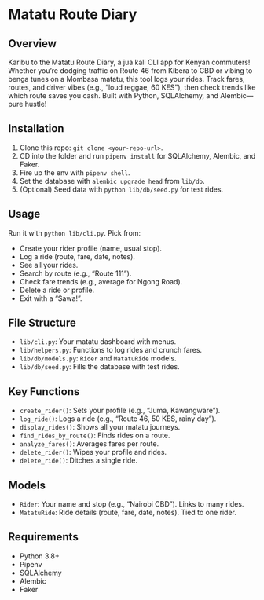 # Matatu Route Diary

## Overview
Karibu to the Matatu Route Diary, a jua kali CLI app for Kenyan commuters! Whether you’re dodging traffic on Route 46 from Kibera to CBD or vibing to benga tunes on a Mombasa matatu, this tool logs your rides. Track fares, routes, and driver vibes (e.g., “loud reggae, 60 KES”), then check trends like which route saves you cash. Built with Python, SQLAlchemy, and Alembic—pure hustle!

## Installation
1. Clone this repo: `git clone <your-repo-url>`.
2. CD into the folder and run `pipenv install` for SQLAlchemy, Alembic, and Faker.
3. Fire up the env with `pipenv shell`.
4. Set the database with `alembic upgrade head` from `lib/db`.
5. (Optional) Seed data with `python lib/db/seed.py` for test rides.

## Usage
Run it with `python lib/cli.py`. Pick from:
- Create your rider profile (name, usual stop).
- Log a ride (route, fare, date, notes).
- See all your rides.
- Search by route (e.g., “Route 111”).
- Check fare trends (e.g., average for Ngong Road).
- Delete a ride or profile.
- Exit with a “Sawa!”.

## File Structure
- `lib/cli.py`: Your matatu dashboard with menus.
- `lib/helpers.py`: Functions to log rides and crunch fares.
- `lib/db/models.py`: `Rider` and `MatatuRide` models.
- `lib/db/seed.py`: Fills the database with test rides.

## Key Functions
- `create_rider()`: Sets your profile (e.g., “Juma, Kawangware”).
- `log_ride()`: Logs a ride (e.g., “Route 46, 50 KES, rainy day”).
- `display_rides()`: Shows all your matatu journeys.
- `find_rides_by_route()`: Finds rides on a route.
- `analyze_fares()`: Averages fares per route.
- `delete_rider()`: Wipes your profile and rides.
- `delete_ride()`: Ditches a single ride.

## Models
- `Rider`: Your name and stop (e.g., “Nairobi CBD”). Links to many rides.
- `MatatuRide`: Ride details (route, fare, date, notes). Tied to one rider.

## Requirements
- Python 3.8+
- Pipenv
- SQLAlchemy
- Alembic
- Faker